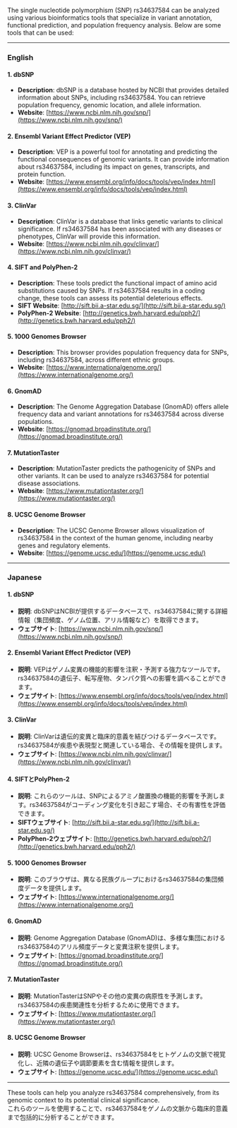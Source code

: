 The single nucleotide polymorphism (SNP) rs34637584 can be analyzed using various bioinformatics tools that specialize in variant annotation, functional prediction, and population frequency analysis. Below are some tools that can be used:

---

### **English**
#### 1. **dbSNP**
   - **Description**: dbSNP is a database hosted by NCBI that provides detailed information about SNPs, including rs34637584. You can retrieve population frequency, genomic location, and allele information.
   - **Website**: [https://www.ncbi.nlm.nih.gov/snp/](https://www.ncbi.nlm.nih.gov/snp/)

#### 2. **Ensembl Variant Effect Predictor (VEP)**
   - **Description**: VEP is a powerful tool for annotating and predicting the functional consequences of genomic variants. It can provide information about rs34637584, including its impact on genes, transcripts, and protein function.
   - **Website**: [https://www.ensembl.org/info/docs/tools/vep/index.html](https://www.ensembl.org/info/docs/tools/vep/index.html)

#### 3. **ClinVar**
   - **Description**: ClinVar is a database that links genetic variants to clinical significance. If rs34637584 has been associated with any diseases or phenotypes, ClinVar will provide this information.
   - **Website**: [https://www.ncbi.nlm.nih.gov/clinvar/](https://www.ncbi.nlm.nih.gov/clinvar/)

#### 4. **SIFT and PolyPhen-2**
   - **Description**: These tools predict the functional impact of amino acid substitutions caused by SNPs. If rs34637584 results in a coding change, these tools can assess its potential deleterious effects.
   - **SIFT Website**: [http://sift.bii.a-star.edu.sg/](http://sift.bii.a-star.edu.sg/)
   - **PolyPhen-2 Website**: [http://genetics.bwh.harvard.edu/pph2/](http://genetics.bwh.harvard.edu/pph2/)

#### 5. **1000 Genomes Browser**
   - **Description**: This browser provides population frequency data for SNPs, including rs34637584, across different ethnic groups.
   - **Website**: [https://www.internationalgenome.org/](https://www.internationalgenome.org/)

#### 6. **GnomAD**
   - **Description**: The Genome Aggregation Database (GnomAD) offers allele frequency data and variant annotations for rs34637584 across diverse populations.
   - **Website**: [https://gnomad.broadinstitute.org/](https://gnomad.broadinstitute.org/)

#### 7. **MutationTaster**
   - **Description**: MutationTaster predicts the pathogenicity of SNPs and other variants. It can be used to analyze rs34637584 for potential disease associations.
   - **Website**: [https://www.mutationtaster.org/](https://www.mutationtaster.org/)

#### 8. **UCSC Genome Browser**
   - **Description**: The UCSC Genome Browser allows visualization of rs34637584 in the context of the human genome, including nearby genes and regulatory elements.
   - **Website**: [https://genome.ucsc.edu/](https://genome.ucsc.edu/)

---

### **Japanese**
#### 1. **dbSNP**
   - **説明**: dbSNPはNCBIが提供するデータベースで、rs34637584に関する詳細情報（集団頻度、ゲノム位置、アリル情報など）を取得できます。
   - **ウェブサイト**: [https://www.ncbi.nlm.nih.gov/snp/](https://www.ncbi.nlm.nih.gov/snp/)

#### 2. **Ensembl Variant Effect Predictor (VEP)**
   - **説明**: VEPはゲノム変異の機能的影響を注釈・予測する強力なツールです。rs34637584の遺伝子、転写産物、タンパク質への影響を調べることができます。
   - **ウェブサイト**: [https://www.ensembl.org/info/docs/tools/vep/index.html](https://www.ensembl.org/info/docs/tools/vep/index.html)

#### 3. **ClinVar**
   - **説明**: ClinVarは遺伝的変異と臨床的意義を結びつけるデータベースです。rs34637584が疾患や表現型と関連している場合、その情報を提供します。
   - **ウェブサイト**: [https://www.ncbi.nlm.nih.gov/clinvar/](https://www.ncbi.nlm.nih.gov/clinvar/)

#### 4. **SIFTとPolyPhen-2**
   - **説明**: これらのツールは、SNPによるアミノ酸置換の機能的影響を予測します。rs34637584がコーディング変化を引き起こす場合、その有害性を評価できます。
   - **SIFTウェブサイト**: [http://sift.bii.a-star.edu.sg/](http://sift.bii.a-star.edu.sg/)
   - **PolyPhen-2ウェブサイト**: [http://genetics.bwh.harvard.edu/pph2/](http://genetics.bwh.harvard.edu/pph2/)

#### 5. **1000 Genomes Browser**
   - **説明**: このブラウザは、異なる民族グループにおけるrs34637584の集団頻度データを提供します。
   - **ウェブサイト**: [https://www.internationalgenome.org/](https://www.internationalgenome.org/)

#### 6. **GnomAD**
   - **説明**: Genome Aggregation Database (GnomAD)は、多様な集団におけるrs34637584のアリル頻度データと変異注釈を提供します。
   - **ウェブサイト**: [https://gnomad.broadinstitute.org/](https://gnomad.broadinstitute.org/)

#### 7. **MutationTaster**
   - **説明**: MutationTasterはSNPやその他の変異の病原性を予測します。rs34637584の疾患関連性を分析するために使用できます。
   - **ウェブサイト**: [https://www.mutationtaster.org/](https://www.mutationtaster.org/)

#### 8. **UCSC Genome Browser**
   - **説明**: UCSC Genome Browserは、rs34637584をヒトゲノムの文脈で視覚化し、近隣の遺伝子や調節要素を含む情報を提供します。
   - **ウェブサイト**: [https://genome.ucsc.edu/](https://genome.ucsc.edu/)

---

These tools can help you analyze rs34637584 comprehensively, from its genomic context to its potential clinical significance.  
これらのツールを使用することで、rs34637584をゲノムの文脈から臨床的意義まで包括的に分析することができます。